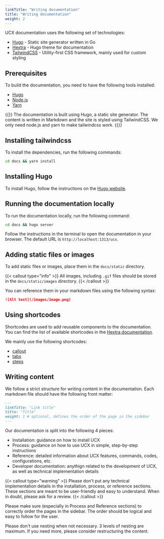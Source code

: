 ```yaml
---
linkTitle: "Writing documentation"
title: "Writing documentation"
weight: 2
---
```


UCX documentation uses the following set of technologies:

- [Hugo](https://gohugo.io/) - Static site generator written in Go
- [Hextra](https://imfing.github.io/hextra/) - Hugo theme for documentation
- [TailwindCSS](https://tailwindcss.com/) - Utility-first CSS framework, mainly used for custom styling


## Prerequisites

To build the documentation, you need to have the following tools installed:
- [Hugo](https://gohugo.io/getting-started/installing/)
- [Node.js](https://nodejs.org/en/download/)
- [Yarn](https://classic.yarnpkg.com/en/docs/install/)

{{<callout type="info">}}
The documentation is built using Hugo, a static site generator. The content is written in Markdown and the site is styled using TailwindCSS. We only need node.js and yarn to make tailwindcss work.
{{</callout>}}

## Installing tailwindcss

To install the dependencies, run the following commands:

```bash
cd docs && yarn install
```

## Installing Hugo

To install Hugo, follow the instructions on the [Hugo website](https://gohugo.io/getting-started/installing/).

## Running the documentation locally

To run the documentation locally, run the following command:

```bash
cd docs && hugo server
```

Follow the instructions in the terminal to open the documentation in your browser. The default URL is `http://localhost:1313/ucx`.

## Adding static files or images

To add static files or images, place them in the `docs/static` directory. 

{{< callout type="info" >}}
All images, including `.gif` files should be stored in the `docs/static/images` directory.
{{< /callout >}}

You can reference them in your markdown files using the following syntax:

```markdown
![Alt text](/images/image.png)
```

## Using shortcodes

Shortcodes are used to add reusable components to the documentation. You can find the list of available shortcodes in the [Hextra documentation](https://imfing.github.io/hextra/docs/guide/shortcodes/).

We mainly use the following shortcodes:
- [callout](https://imfing.github.io/hextra/docs/guide/shortcodes/callout/)
- [tabs](https://imfing.github.io/hextra/docs/guide/shortcodes/tabs/)
- [steps](https://imfing.github.io/hextra/docs/guide/shortcodes/steps/)




## Writing content

We follow a strict structure for writing content in the documentation. Each markdown file should have the following front matter:

```markdown
---
linkTitle: "Link title"
title: "Title"
weight: 1 # optional, defines the order of the page in the sidebar
---
```

Our documentation is split into the following 4 pieces:

- Installation: guidance on how to install UCX
- Process: guidance on how to use UCX in simple, step-by-step instructions
- Reference: detailed information about UCX features, commands, codes, configurations, etc.
- Developer documentation: anythign related to the development of UCX, as well as technical implementation details


{{< callout type="warning" >}}
Please don't put any technical implementation details in the installation, process, or reference sections. These sections are meant to be user-friendly and easy to understand.
When in doubt, please ask for a review.
{{< /callout >}}

Please make sure (especially in Process and Reference sections) to correctly order the pages in the sidebar. The order should be logical and easy to follow for the user.

Please don't use nesting when not necessary. 3 levels of nesting are maximum. If you need more, please consider restructuring the content.


